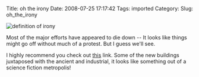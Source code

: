 Title: oh the irony
Date: 2008-07-25 17:17:42
Tags: imported
Category: 
Slug: oh_the_irony

<img src='http://graphics.jsonline.com/graphics/photographer/20/20534_large.jpg' alt='definition of irony' class='aligncenter' />

Most of the major efforts have appeared to die down -- It looks like things might go off without much of a protest.  But I guess we'll see.

I highly recommend you check out <a href="http://www.boston.com/bigpicture/2008/07/beijing_2008_preparations_thre.html">this</a> link.  Some of the new buildings juxtaposed with the ancient and industrial, it looks like something out of a science fiction metropolis!
